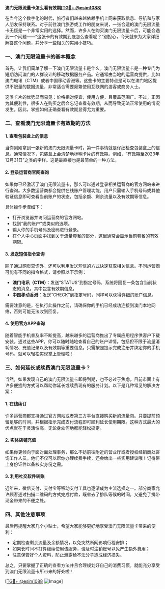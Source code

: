 **澳门无限流量卡怎么看有效期[[TG💪+ @esim1088](https://t.me/s/esim1088)]**

在当今这个数字化的时代，旅行者们越来越依赖手机上网来获取信息、导航和与家人朋友保持联系。对于前往澳门旅游或工作的朋友来说，一张合适的澳门无限流量卡无疑是一个非常实用的选择。然而，许多人在购买澳门无限流量卡后，可能会遇到一个问题——“这张卡的有效期到底怎么查看呢？”别担心，今天就来为大家详细解答这个问题，并分享一些相关的实用小技巧。

### 一、澳门无限流量卡的基本概念

首先，让我们简单了解一下澳门无限流量卡是什么。澳门无限流量卡是一种专门为短期访问澳门的人群设计的移动数据服务产品。它通常由当地的运营商提供，比如澳门电讯（CTM）或者中国移动香港等。这些卡的主要特点是可以在澳门地区提供不限量的数据流量，非常适合需要频繁使用互联网的游客或商务人士。

这类卡片的优势显而易见：价格相对便宜，使用方便，且覆盖范围广。不过，正因为其便利性，很多人在购买之后会忘记查看有效期，从而导致无法正常使用的情况发生。因此，掌握如何正确查看有效期显得尤为重要。

### 二、查看澳门无限流量卡有效期的方法

#### 1. 查看包装盒上的信息

当你刚刚拿到一张新的澳门无限流量卡时，第一件事情就是仔细检查包装盒上的信息。通常情况下，包装盒上会清楚地标明卡片的有效期。例如，“有效期至2023年12月31日”之类的字样。这是最直接也是最简单的一种方法。

#### 2. 登录运营商官网查询

如果你已经激活了澳门无限流量卡，那么可以通过登录相关运营商的官方网站来进行查询。大多数运营商都会提供在线账户管理功能，用户只需输入手机号码或其他验证信息即可查看当前账户的状态，包括余额、剩余流量以及有效期等信息。

具体操作步骤如下：
- 打开浏览器并访问运营商的官方网站。
- 找到“我的账户”或类似的选项。
- 输入你的手机号码及密码进行登录。
- 在个人中心页面中找到关于流量套餐的部分，这里通常会显示当前套餐的有效期限。

#### 3. 发送短信指令查询

除了通过网页查询外，还可以利用发送短信的方式快速获取相关信息。不同运营商可能有不同的指令格式，请参照以下示例：

- **澳门电讯（CTM）**：发送“STATUS”到指定号码，系统将回复一条包含当前状态的消息，其中包含有效期信息。
- **中国移动香港**：发送“CHECK”到指定号码，同样可以获得详细的账户信息。

需要注意的是，在执行此操作之前，请确保你的手机已经成功连接到澳门本地网络，否则可能无法收到回复。

#### 4. 使用官方APP查询

随着智能手机普及率不断提高，越来越多的运营商推出了专属应用程序供客户下载安装。通过这些APP，你可以随时随地查看自己的账户详情，包括但不限于流量消耗情况、充值记录以及有效期等重要信息。只需按照提示完成注册并绑定你的手机号码，就可以轻松实现掌上管理啦！

### 三、如何延长或续费澳门无限流量卡？

当然，如果发现自己的澳门无限流量卡即将到期，也不必过于焦虑。目前市面上有许多便捷的方式可以帮助你延长或续费现有的服务计划。以下是几种常见的解决方案：

#### 1. 在线续订

许多运营商都支持通过官方网站或者第三方平台直接购买新的流量包。只要提前预留足够的时间，并根据指示完成支付流程即可顺利延长使用期限。这种方式最大的优点就在于灵活性高，无论身处何地都能轻松搞定。

#### 2. 实体店铺充值

如果你更倾向于面对面处理事务，那么不妨前往附近的营业厅或者授权经销商处咨询工作人员。他们不仅可以帮你办理续费手续，还会给出一些实用建议哦！记得带上身份证件以备核实身份之需。

#### 3. 利用社交软件转账

近年来，微信支付、支付宝等移动支付工具也逐渐成为主流选择之一。部分商家允许顾客通过扫描二维码的方式完成付款，既省去了排队等候的时间，又避免了携带现金带来的不便之处。

### 四、其他注意事项

最后再提醒大家几个小贴士，希望大家能够更好地享受澳门无限流量卡带来的便利：
- 定期检查剩余流量及余额情况，以免突然断网影响行程安排；
- 如果长时间不打算继续使用该服务，请及时注销账号以免产生额外费用；
- 注意保管好个人资料，防止泄露给不法分子造成经济损失。

总之，只要掌握了正确的查看方法并且合理规划好自己的消费习惯，就能充分享受到澳门无限流量卡所带来的好处啦！

[[TG💪+ @esim1088](https://t.me/s/esim1088) ![Image](https://i.postimg.cc/4NQfJmqS/Snipaste-2025-05-13-00-14-12.png)]